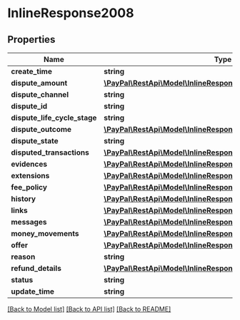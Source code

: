 # InlineResponse2008

## Properties
Name | Type | Description | Notes
------------ | ------------- | ------------- | -------------
**create_time** | **string** |  | [optional] 
**dispute_amount** | [**\PayPal\RestApi\Model\InlineResponse2008DisputeAmount**](InlineResponse2008DisputeAmount.md) |  | [optional] 
**dispute_channel** | **string** |  | [optional] 
**dispute_id** | **string** |  | [optional] 
**dispute_life_cycle_stage** | **string** |  | [optional] 
**dispute_outcome** | [**\PayPal\RestApi\Model\InlineResponse2008DisputeOutcome**](InlineResponse2008DisputeOutcome.md) |  | [optional] 
**dispute_state** | **string** |  | [optional] 
**disputed_transactions** | [**\PayPal\RestApi\Model\InlineResponse2008DisputedTransactions[]**](InlineResponse2008DisputedTransactions.md) |  | [optional] 
**evidences** | [**\PayPal\RestApi\Model\InlineResponse2008Evidences[]**](InlineResponse2008Evidences.md) |  | [optional] 
**extensions** | [**\PayPal\RestApi\Model\InlineResponse2008Extensions**](InlineResponse2008Extensions.md) |  | [optional] 
**fee_policy** | [**\PayPal\RestApi\Model\InlineResponse2008FeePolicy**](InlineResponse2008FeePolicy.md) |  | [optional] 
**history** | [**\PayPal\RestApi\Model\InlineResponse2008History[]**](InlineResponse2008History.md) |  | [optional] 
**links** | [**\PayPal\RestApi\Model\InlineResponse2008Links[]**](InlineResponse2008Links.md) |  | [optional] 
**messages** | [**\PayPal\RestApi\Model\InlineResponse2008Messages[]**](InlineResponse2008Messages.md) |  | [optional] 
**money_movements** | [**\PayPal\RestApi\Model\InlineResponse2008MoneyMovements[]**](InlineResponse2008MoneyMovements.md) |  | [optional] 
**offer** | [**\PayPal\RestApi\Model\InlineResponse2008Offer**](InlineResponse2008Offer.md) |  | [optional] 
**reason** | **string** |  | [optional] 
**refund_details** | [**\PayPal\RestApi\Model\InlineResponse2008RefundDetails**](InlineResponse2008RefundDetails.md) |  | [optional] 
**status** | **string** |  | [optional] 
**update_time** | **string** |  | [optional] 

[[Back to Model list]](../README.md#documentation-for-models) [[Back to API list]](../README.md#documentation-for-api-endpoints) [[Back to README]](../README.md)



